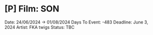 # [P] Film: SON

Date: 24/06/2024 → 01/08/2024
Days To Event: -483
Deadline: June 3, 2024
Artist: FKA twigs
Status: TBC